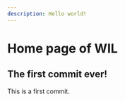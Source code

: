 ```yaml
---
description: Hello world!
---
```


# Home page of WIL

## The first commit ever!

This is a first commit.

